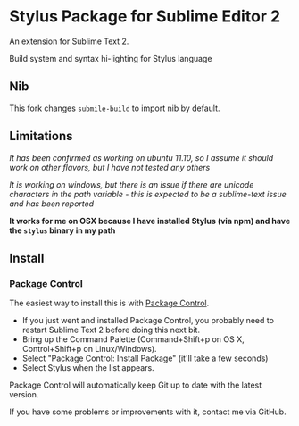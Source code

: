 # Stylus Package for Sublime Editor 2

An extension for Sublime Text 2.

Build system and syntax hi-lighting for Stylus language

## Nib
This fork changes `submile-build` to import nib by default.

## Limitations

*It has been confirmed
 as working on ubuntu 11.10, so I assume it should work on other flavors, but I have not tested any others*

*It is working on windows, but there is an issue if there are unicode characters in the path variable - this is expected to be a sublime-text issue and has been reported*

**It works for me on OSX because I have installed Stylus (via npm) and have the `stylus` binary in my path**

## Install

### Package Control

The easiest way to install this is with [Package Control](http://wbond.net/sublime\_packages/package\_control).

 * If you just went and installed Package Control, you probably need to restart Sublime Text 2 before doing this next bit.
 * Bring up the Command Palette (Command+Shift+p on OS X, Control+Shift+p on Linux/Windows).
 * Select "Package Control: Install Package" (it'll take a few seconds)
 * Select Stylus when the list appears.

Package Control will automatically keep Git up to date with the latest version.

If you have some problems or improvements with it, contact me via GitHub.
